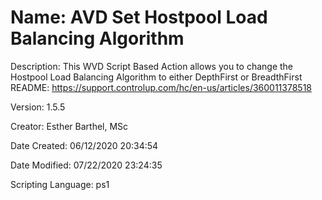 ﻿# Name: AVD Set Hostpool Load Balancing Algorithm

Description: This WVD Script Based Action allows you to change the Hostpool Load Balancing Algorithm to either DepthFirst or BreadthFirst
README: https://support.controlup.com/hc/en-us/articles/360011378518

Version: 1.5.5

Creator: Esther Barthel, MSc

Date Created: 06/12/2020 20:34:54

Date Modified: 07/22/2020 23:24:35

Scripting Language: ps1


